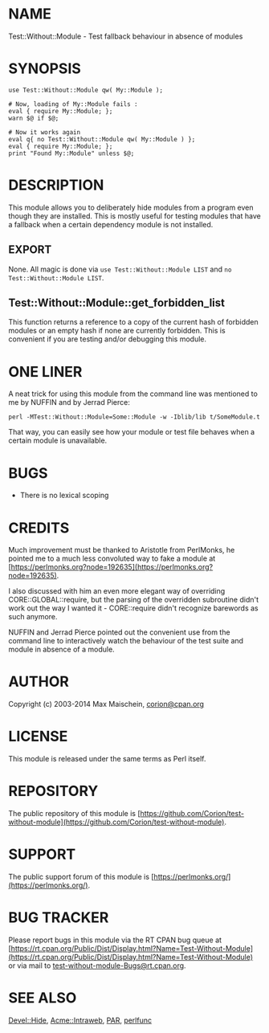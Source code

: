 # NAME

Test::Without::Module - Test fallback behaviour in absence of modules

# SYNOPSIS

    use Test::Without::Module qw( My::Module );

    # Now, loading of My::Module fails :
    eval { require My::Module; };
    warn $@ if $@;

    # Now it works again
    eval q{ no Test::Without::Module qw( My::Module ) };
    eval { require My::Module; };
    print "Found My::Module" unless $@;

# DESCRIPTION

This module allows you to deliberately hide modules from a program
even though they are installed. This is mostly useful for testing modules
that have a fallback when a certain dependency module is not installed.

## EXPORT

None. All magic is done via `use Test::Without::Module LIST` and
`no Test::Without::Module LIST`.

## Test::Without::Module::get\_forbidden\_list

This function returns a reference to a copy of the current hash of forbidden
modules or an empty hash if none are currently forbidden. This is convenient
if you are testing and/or debugging this module.

# ONE LINER

A neat trick for using this module from the command line
was mentioned to me by NUFFIN and by Jerrad Pierce:

    perl -MTest::Without::Module=Some::Module -w -Iblib/lib t/SomeModule.t

That way, you can easily see how your module or test file behaves
when a certain module is unavailable.

# BUGS

- There is no lexical scoping

# CREDITS

Much improvement must be thanked to Aristotle from PerlMonks, he pointed me
to a much less convoluted way to fake a module at
[https://perlmonks.org?node=192635](https://perlmonks.org?node=192635).

I also discussed with him an even more elegant way of overriding
CORE::GLOBAL::require, but the parsing of the overridden subroutine
didn't work out the way I wanted it - CORE::require didn't recognize
barewords as such anymore.

NUFFIN and Jerrad Pierce pointed out the convenient
use from the command line to interactively watch the
behaviour of the test suite and module in absence
of a module.

# AUTHOR

Copyright (c) 2003-2014 Max Maischein, <corion@cpan.org>

# LICENSE

This module is released under the same terms as Perl itself.

# REPOSITORY

The public repository of this module is
[https://github.com/Corion/test-without-module](https://github.com/Corion/test-without-module).

# SUPPORT

The public support forum of this module is
[https://perlmonks.org/](https://perlmonks.org/).

# BUG TRACKER

Please report bugs in this module via the RT CPAN bug queue at
[https://rt.cpan.org/Public/Dist/Display.html?Name=Test-Without-Module](https://rt.cpan.org/Public/Dist/Display.html?Name=Test-Without-Module)
or via mail to [test-without-module-Bugs@rt.cpan.org](https://metacpan.org/pod/test-without-module-Bugs@rt.cpan.org).

# SEE ALSO

[Devel::Hide](https://metacpan.org/pod/Devel::Hide), [Acme::Intraweb](https://metacpan.org/pod/Acme::Intraweb), [PAR](https://metacpan.org/pod/PAR), [perlfunc](https://metacpan.org/pod/perlfunc)
